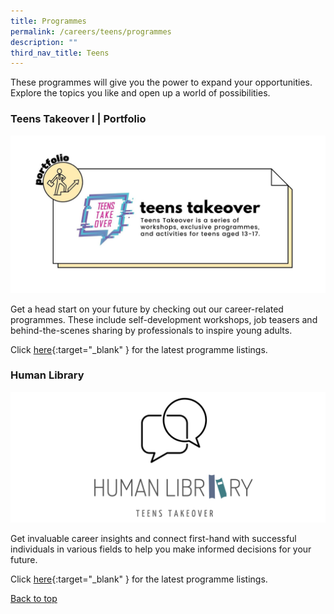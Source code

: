 ```yaml
---
title: Programmes
permalink: /careers/teens/programmes
description: ""
third_nav_title: Teens
---
```

These programmes will give you the power to expand your opportunities. Explore the topics you like and open up a world of possibilities.

<h3><b>Teens Takeover I | Portfolio</b></h3>

![Teens Takeover](/images/career/teens/programmes-teens-takeover-1.jpg)

Get a head start on your future by checking out our career-related programmes. These include self-development workshops, job teasers and behind-the-scenes sharing by professionals to inspire young adults.

Click [here](https://go.gov.sg/nlb-teenstakeover){:target="_blank" } for the latest programme listings.

<h3><b>Human Library</b></h3>

![Teens Human library](/images/career/teens/programmes-human-library-1.png)

Get invaluable career insights and connect first-hand with successful individuals in various fields to help you make informed decisions for your future.

Click [here](https://go.gov.sg/nlb-teenstakeover){:target="_blank" } for the latest programme listings.

<p class="has-text-right margin--top--xl"><a href="#main-content">Back to top</a></p>